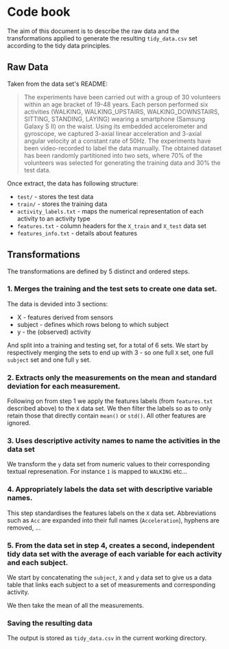 # Code book

The aim of this document is to describe the raw data and the transformations applied to generate the resulting `tidy_data.csv` set according to the tidy data principles.

## Raw Data

Taken from the data set's README:

> The experiments have been carried out with a group of 30 volunteers within an age bracket of 19-48 years. Each person performed six activities (WALKING, WALKING_UPSTAIRS, WALKING_DOWNSTAIRS, SITTING, STANDING, LAYING) wearing a smartphone (Samsung Galaxy S II) on the waist. Using its embedded accelerometer and gyroscope, we captured 3-axial linear acceleration and 3-axial angular velocity at a constant rate of 50Hz. The experiments have been video-recorded to label the data manually. The obtained dataset has been randomly partitioned into two sets, where 70% of the volunteers was selected for generating the training data and 30% the test data. 

Once extract, the data has following structure:

 * `test/` - stores the test data
 * `train/` - stores the training data
 * `activity_labels.txt` - maps the numerical representation of each activity to an activity type
 * `features.txt` - column headers for the `X_train` and `X_test` data set
 * `features_info.txt` - details about features

## Transformations

The transformations are defined by 5 distinct and ordered steps.

### 1. Merges the training and the test sets to create one data set.

The data is devided into 3 sections:

 * X - features derived from sensors
 * subject - defines which rows belong to which subject
 * y - the (observed) activity

And split into a training and testing set, for a total of 6 sets. We start by respectively merging the sets to end up with 3 - so one full `X` set, one full `subject` set and one full `y` set.

### 2. Extracts only the measurements on the mean and standard deviation for each measurement.

Following on from step 1 we apply the features labels (from `features.txt` described above) to the `X` data set. We then filter the labels so as to only retain those that directly contain `mean()` or `std()`. All other features are ignored.

### 3. Uses descriptive activity names to name the activities in the data set

We transform the `y` data set from numeric values to their corresponding textual represenation. For instance `1` is mapped to `WALKING` etc...

### 4. Appropriately labels the data set with descriptive variable names.

This step standardises the features labels on the `X` data set. Abbreviations such as `Acc` are expanded into their full names (`Acceleration`), hyphens are removed, ...

### 5. From the data set in step 4, creates a second, independent tidy data set with the average of each variable for each activity and each subject.

We start by concatenating the `subject`, `X` and `y` data set to give us a data table that links each subject to a set of measurements and corresponding activity.

We then take the mean of all the measurements.

### Saving the resulting data

The output is stored as `tidy_data.csv` in the current working directory.
